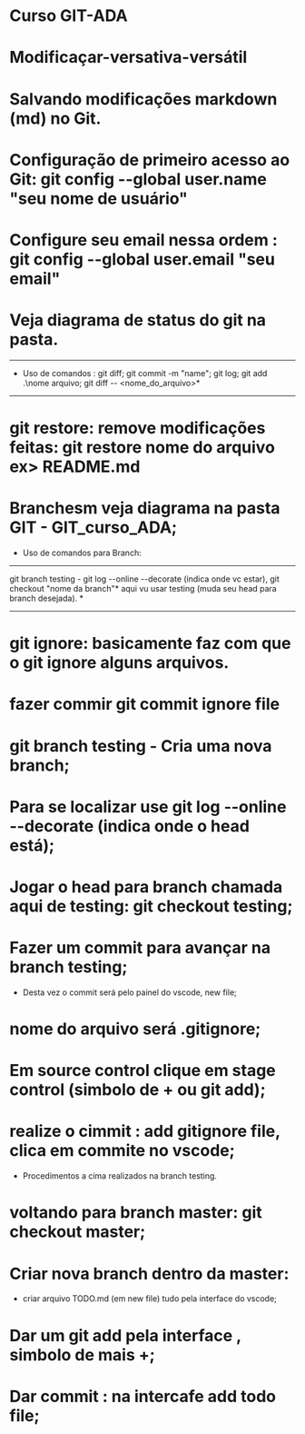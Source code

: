 # Curso GIT-ADA
# Modificaçar-versativa-versátil
# Salvando modificações markdown (md) no Git.
# Configuração de primeiro acesso ao Git: git config --global user.name "seu nome de usuário"
# Configure seu email nessa ordem : git config --global user.email "seu email"
# Veja diagrama de status do git na pasta.
*********************************************************************************
* Uso de comandos : git diff; git commit -m "name"; git log; git add .\nome arquivo; git diff -- <nome_do_arquivo>*
**********************************************************************************
# git restore: remove modificações feitas: git restore nome do arquivo ex> README.md
# Branchesm veja diagrama na pasta GIT - GIT_curso_ADA;
* Uso de comandos para Branch:
*******************************************************************************************************
git branch testing  - git log --online --decorate (indica onde vc estar), git checkout "nome da branch"*
aqui vu usar testing (muda seu head para branch desejada).                                            *
*******************************************************************************************************
# git ignore: basicamente faz com que o git ignore alguns arquivos.
# fazer commir git commit ignore file
# git branch testing - Cria uma nova branch;
# Para se localizar use git log --online --decorate (indica onde o head está);
# Jogar o head para branch chamada aqui de testing: git checkout testing;
# Fazer um commit para avançar na branch testing;
* Desta vez o commit será pelo painel do vscode, new file; 
# nome do arquivo será .gitignore;
# Em source control clique em stage control (simbolo de + ou git add);
# realize o cimmit : add gitignore file, clica em commite no vscode;
* Procedimentos a cima realizados na branch testing.
# voltando para branch master: git checkout master;
# Criar nova branch dentro da master:
* criar arquivo TODO.md (em new file) tudo pela interface do vscode;
# Dar um git add pela interface , simbolo de mais +;
# Dar commit : na intercafe add todo file;
 

